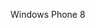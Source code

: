 <Token xmlns:xlink="http://www.w3.org/1999/xlink">Windows Phone 8</Token>

<!--HONumber=Jun16_HO4-->



